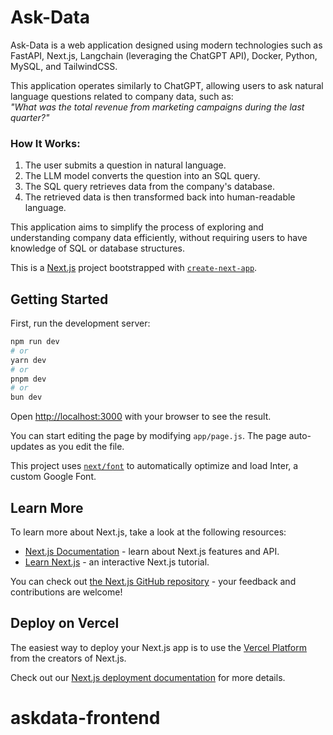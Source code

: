 # Ask-Data  

Ask-Data is a web application designed using modern technologies such as FastAPI, Next.js, Langchain (leveraging the ChatGPT API), Docker, Python, MySQL, and TailwindCSS.  

This application operates similarly to ChatGPT, allowing users to ask natural language questions related to company data, such as:  
*"What was the total revenue from marketing campaigns during the last quarter?"*  

### How It Works:  
1. The user submits a question in natural language.  
2. The LLM model converts the question into an SQL query.  
3. The SQL query retrieves data from the company's database.  
4. The retrieved data is then transformed back into human-readable language.  

This application aims to simplify the process of exploring and understanding company data efficiently, without requiring users to have knowledge of SQL or database structures.  





This is a [Next.js](https://nextjs.org/) project bootstrapped with [`create-next-app`](https://github.com/vercel/next.js/tree/canary/packages/create-next-app).

## Getting Started

First, run the development server:

```bash
npm run dev
# or
yarn dev
# or
pnpm dev
# or
bun dev
```

Open [http://localhost:3000](http://localhost:3000) with your browser to see the result.

You can start editing the page by modifying `app/page.js`. The page auto-updates as you edit the file.

This project uses [`next/font`](https://nextjs.org/docs/basic-features/font-optimization) to automatically optimize and load Inter, a custom Google Font.

## Learn More

To learn more about Next.js, take a look at the following resources:

- [Next.js Documentation](https://nextjs.org/docs) - learn about Next.js features and API.
- [Learn Next.js](https://nextjs.org/learn) - an interactive Next.js tutorial.

You can check out [the Next.js GitHub repository](https://github.com/vercel/next.js/) - your feedback and contributions are welcome!

## Deploy on Vercel

The easiest way to deploy your Next.js app is to use the [Vercel Platform](https://vercel.com/new?utm_medium=default-template&filter=next.js&utm_source=create-next-app&utm_campaign=create-next-app-readme) from the creators of Next.js.

Check out our [Next.js deployment documentation](https://nextjs.org/docs/deployment) for more details.
# askdata-frontend

